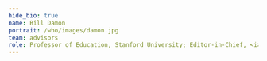```yaml
---
hide_bio: true
name: Bill Damon
portrait: /who/images/damon.jpg
team: advisors
role: Professor of Education, Stanford University; Editor-in-Chief, <i>The Handbook of Child Psychology</i>
---
```


